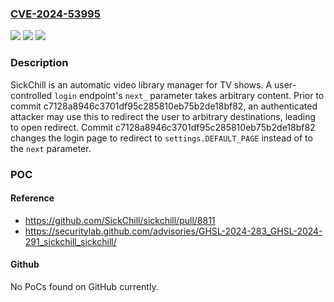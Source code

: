 ### [CVE-2024-53995](https://cve.mitre.org/cgi-bin/cvename.cgi?name=CVE-2024-53995)
![](https://img.shields.io/static/v1?label=Product&message=sickchill&color=blue)
![](https://img.shields.io/static/v1?label=Version&message=%3D%20%3C%3D%202024.3.1%20&color=brighgreen)
![](https://img.shields.io/static/v1?label=Vulnerability&message=CWE-601%3A%20URL%20Redirection%20to%20Untrusted%20Site%20('Open%20Redirect')&color=brighgreen)

### Description

SickChill is an automatic video library manager for TV shows. A user-controlled `login` endpoint's `next_` parameter takes arbitrary content. Prior to commit c7128a8946c3701df95c285810eb75b2de18bf82, an authenticated attacker may use this to redirect the user to arbitrary destinations, leading to open redirect. Commit c7128a8946c3701df95c285810eb75b2de18bf82 changes the login page to redirect to `settings.DEFAULT_PAGE` instead of to the `next` parameter.

### POC

#### Reference
- https://github.com/SickChill/sickchill/pull/8811
- https://securitylab.github.com/advisories/GHSL-2024-283_GHSL-2024-291_sickchill_sickchill/

#### Github
No PoCs found on GitHub currently.

